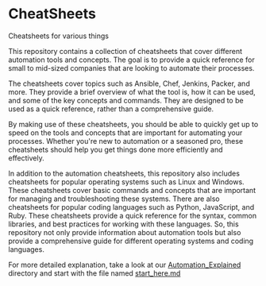 # CheatSheets
Cheatsheets for various things

This repository contains a collection of cheatsheets that cover different automation tools and concepts. The goal is to provide a quick reference for small to mid-sized companies that are looking to automate their processes.

The cheatsheets cover topics such as Ansible, Chef, Jenkins, Packer, and more. They provide a brief overview of what the tool is, how it can be used, and some of the key concepts and commands. They are designed to be used as a quick reference, rather than a comprehensive guide.

By making use of these cheatsheets, you should be able to quickly get up to speed on the tools and concepts that are important for automating your processes. Whether you're new to automation or a seasoned pro, these cheatsheets should help you get things done more efficiently and effectively.

In addition to the automation cheatsheets, this repository also includes cheatsheets for popular operating systems such as Linux and Windows. These cheatsheets cover basic commands and concepts that are important for managing and troubleshooting these systems. There are also cheatsheets for popular coding languages such as Python, JavaScript, and Ruby. These cheatsheets provide a quick reference for the syntax, common libraries, and best practices for working with these languages. So, this repository not only provide information about automation tools but also provide a comprehensive guide for different operating systems and coding languages.

For more detailed explanation, take a look at our [Automation_Explained](./Automation_Explained/) directory and start with the file named [start_here.md](./Automation_Explained/start_here.md)
